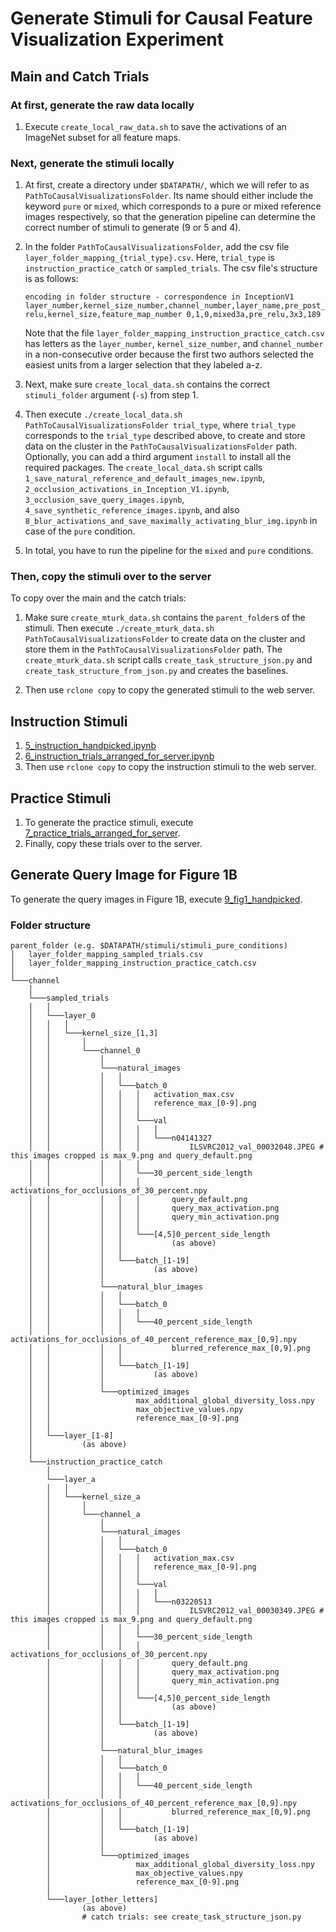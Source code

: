 # Generate Stimuli for Causal Feature Visualization Experiment

## Main and Catch Trials


### At first, generate the raw data locally

1. Execute `create_local_raw_data.sh` to save the activations of an ImageNet subset for all feature maps.

### Next, generate the stimuli locally

1. At first, create a directory under `$DATAPATH/`, which we will refer to as 
   `PathToCausalVisualizationsFolder`. Its name should either include the keyword `pure` or `mixed`, which corresponds 
   to a pure or mixed reference images respectively, so that the generation pipeline can determine the correct number of
   stimuli to generate (9 or 5 and 4). 
   
2. In the folder `PathToCausalVisualizationsFolder`, add the csv file `layer_folder_mapping_{trial_type}.csv`. Here, 
   `trial_type` is `instruction_practice_catch` or `sampled_trials`. The csv file's structure is as follows:
    
    ``encoding in folder structure - correspondence in InceptionV1
layer_number,kernel_size_number,channel_number,layer_name,pre_post_relu,kernel_size,feature_map_number
0,1,0,mixed3a,pre_relu,3x3,189``
   
   Note that the file `layer_folder_mapping_instruction_practice_catch.csv` has letters as the `layer_number`, 
   `kernel_size_number`, and `channel_number` in a non-consecutive order because the first two authors selected the easiest 
   units from a larger selection that they labeled a-z.   

3. Next, make sure `create_local_data.sh` contains the correct `stimuli_folder` argument (`-s`) from step 1.
   
4. Then execute `./create_local_data.sh PathToCausalVisualizationsFolder trial_type`, where `trial_type` corresponds to 
   the `trial_type` described above, to create and store data on the cluster in the `PathToCausalVisualizationsFolder` 
   path. Optionally, you can add a third argument `install` to install all the required packages. 
   The `create_local_data.sh` script calls `1_save_natural_reference_and_default_images_new.ipynb`,  
   `2_occlusion_activations_in_Inception_V1.ipynb`, `3_occlusion_save_query_images.ipynb`,
   `4_save_synthetic_reference_images.ipynb`, and also `8_blur_activations_and_save_maximally_activating_blur_img.ipynb`
   in case of the `pure` condition.

5. In total, you have to run the pipeline for the `mixed` and `pure` conditions.


### Then, copy the stimuli over to the server

To copy over the main and the catch trials:
1. Make sure `create_mturk_data.sh` contains the `parent_folder`s of the stimuli. Then execute 
   `./create_mturk_data.sh PathToCausalVisualizationsFolder` to create data on the cluster and store them in the 
   `PathToCausalVisualizationsFolder` path. The `create_mturk_data.sh` script calls `create_task_structure_json.py` and
   `create_task_structure_from_json.py` and creates the baselines.
    
2. Then use `rclone copy` to copy the generated stimuli to the web server.

## Instruction Stimuli

1. [5_instruction_handpicked.ipynb](5_instruction_handpicked.ipynb)
2. [6_instruction_trials_arranged_for_server.ipynb](6_instruction_trials_arranged_for_server.ipynb)
3. Then use `rclone copy` to copy the instruction stimuli to the web server.

## Practice Stimuli

1. To generate the practice stimuli, execute [7_practice_trials_arranged_for_server](7_practice_trials_arranged_for_server.ipynb).
2. Finally, copy these trials over to the server.


## Generate Query Image for Figure 1B

To generate the query images in Figure 1B, execute [9_fig1_handpicked](9_fig1_handpicked.ipynb).

### Folder structure

```
parent_folder (e.g. $DATAPATH/stimuli/stimuli_pure_conditions)
│   layer_folder_mapping_sampled_trials.csv
│   layer_folder_mapping_instruction_practice_catch.csv
│
└───channel 
    │
    └───sampled_trials
    │   │
    │   └───layer_0
    │   │   │
    │   │   └───kernel_size_[1,3]
    │   │       │
    │   │       └───channel_0
    │   │           │
    │   │           └───natural_images
    │   │           │   │
    │   │           │   └───batch_0
    │   │           │   │   │   activation_max.csv
    │   │           │   │   │   reference_max_[0-9].png
    │   │           │   │   │
    │   │           │   │   └───val
    │   │           │   │   │   │
    │   │           │   │   │   └───n04141327
    │   │           │   │   │           ILSVRC2012_val_00032048.JPEG # this images cropped is max_9.png and query_default.png
    │   │           │   │   │
    │   │           │   │   └───30_percent_side_length
    │   │           │   │   │       activations_for_occlusions_of_30_percent.npy
    │   │           │   │   │       query_default.png
    │   │           │   │   │       query_max_activation.png
    │   │           │   │   │       query_min_activation.png
    │   │           │   │   │
    │   │           │   │   └───[4,5]0_percent_side_length
    │   │           │   │           (as above)
    │   │           │   │
    │   │           │   └───batch_[1-19]
    │   │           │           (as above)
    │   │           │
    │   │           └───natural_blur_images
    │   │           │   │
    │   │           │   └───batch_0
    │   │           │   │   │
    │   │           │   │   └───40_percent_side_length
    │   │           │   │           activations_for_occlusions_of_40_percent_reference_max_[0,9].npy
    │   │           │   │           blurred_reference_max_[0,9].png
    │   │           │   │
    │   │           │   └───batch_[1-19]
    │   │           │           (as above)
    │   │           │
    │   │           └───optimized_images
    │   │                   max_additional_global_diversity_loss.npy
    │   │                   max_objective_values.npy
    │   │                   reference_max_[0-9].png
    │   │
    │   └───layer_[1-8]
    │           (as above)
    │
    └───instruction_practice_catch
        │
        └───layer_a
        │   │
        │   └───kernel_size_a
        │       │
        │       └───channel_a
        │           │
        │           └───natural_images
        │           │   │
        │           │   └───batch_0
        │           │   │   │   activation_max.csv
        │           │   │   │   reference_max_[0-9].png
        │           │   │   │
        │           │   │   └───val
        │           │   │   │   │
        │           │   │   │   └───n03220513
        │           │   │   │           ILSVRC2012_val_00030349.JPEG # this images cropped is max_9.png and query_default.png
        │           │   │   │
        │           │   │   └───30_percent_side_length
        │           │   │   │       activations_for_occlusions_of_30_percent.npy
        │           │   │   │       query_default.png
        │           │   │   │       query_max_activation.png
        │           │   │   │       query_min_activation.png
        │           │   │   │
        │           │   │   └───[4,5]0_percent_side_length
        │           │   │           (as above)
        │           │   │
        │           │   └───batch_[1-19]
        │           │           (as above)
        │           │
        │           └───natural_blur_images
        │           │   │
        │           │   └───batch_0
        │           │   │   │
        │           │   │   └───40_percent_side_length
        │           │   │           activations_for_occlusions_of_40_percent_reference_max_[0,9].npy
        │           │   │           blurred_reference_max_[0,9].png
        │           │   │
        │           │   └───batch_[1-19]
        │           │           (as above)
        │           │
        │           └───optimized_images
        │                   max_additional_global_diversity_loss.npy
        │                   max_objective_values.npy
        │                   reference_max_[0-9].png
        │
        └───layer_[other_letters]
                (as above)
                # catch trials: see create_task_structure_json.py
```